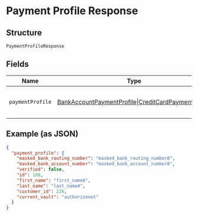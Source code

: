 
# Payment Profile Response

## Structure

`PaymentProfileResponse`

## Fields

| Name | Type | Tags | Description | Getter | Setter |
|  --- | --- | --- | --- | --- | --- |
| `paymentProfile` | [BankAccountPaymentProfile](../../doc/models/bank-account-payment-profile.md)\|[CreditCardPaymentProfile](../../doc/models/credit-card-payment-profile.md) | Required | This is a container for one-of cases. | getPaymentProfile(): | setPaymentProfile( paymentProfile): void |

## Example (as JSON)

```json
{
  "payment_profile": {
    "masked_bank_routing_number": "masked_bank_routing_number8",
    "masked_bank_account_number": "masked_bank_account_number8",
    "verified": false,
    "id": 188,
    "first_name": "first_name6",
    "last_name": "last_name4",
    "customer_id": 226,
    "current_vault": "authorizenet"
  }
}
```

